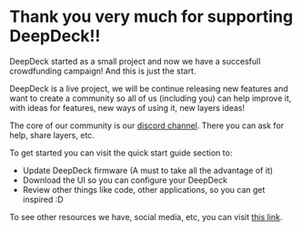 # Thank you very much for supporting DeepDeck!!

DeepDeck started as a small project and now we have a succesfull crowdfunding campaign! And this is just the start.

DeepDeck is a live project, we will be continue releasing new features and want to create a community so all of us (including you) can help improve it, with ideas for features, new ways of using it, new layers ideas!

The core of our community is our [discord channel](https://discord.gg/9cMr75TA8k). There you can ask for help, share layers, etc.

To get started you can visit the quick start guide section to:
- Update DeepDeck firmware (A must to take all the advantage of it)
- Download the UI so you can configure your DeepDeck
- Review other things like code, other applications, so you can get inspired :D

To see other resources we have, social media, etc, you can visit [this link](https://linktr.ee/deepdeck).
